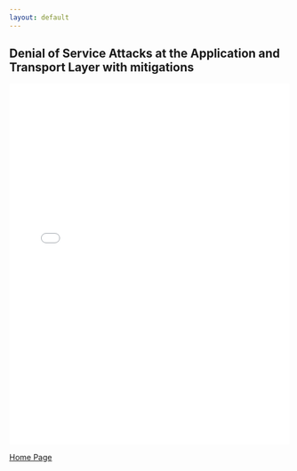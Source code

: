 ```yaml
---
layout: default
---
```


## Denial of Service Attacks at the Application and Transport Layer with mitigations

<iframe src="Advanced_Topics.pdf" width="100%" height="650px" frameborder="0"></iframe>

[Home Page](./)
